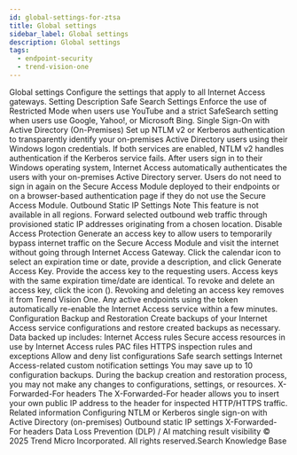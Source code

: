```yaml
---
id: global-settings-for-ztsa
title: Global settings
sidebar_label: Global settings
description: Global settings
tags:
  - endpoint-security
  - trend-vision-one
---
```


 Global settings Configure the settings that apply to all Internet Access gateways. Setting Description Safe Search Settings Enforce the use of Restricted Mode when users use YouTube and a strict SafeSearch setting when users use Google, Yahoo!, or Microsoft Bing. Single Sign-On with Active Directory (On-Premises) Set up NTLM v2 or Kerberos authentication to transparently identify your on-premises Active Directory users using their Windows logon credentials. If both services are enabled, NTLM v2 handles authentication if the Kerberos service fails. After users sign in to their Windows operating system, Internet Access automatically authenticates the users with your on-premises Active Directory server. Users do not need to sign in again on the Secure Access Module deployed to their endpoints or on a browser-based authentication page if they do not use the Secure Access Module. Outbound Static IP Settings Note This feature is not available in all regions. Forward selected outbound web traffic through provisioned static IP addresses originating from a chosen location. Disable Access Protection Generate an access key to allow users to temporarily bypass internet traffic on the Secure Access Module and visit the internet without going through Internet Access Gateway. Click the calendar icon to select an expiration time or date, provide a description, and click Generate Access Key. Provide the access key to the requesting users. Access keys with the same expiration time/date are identical. To revoke and delete an access key, click the icon (). Revoking and deleting an access key removes it from Trend Vision One. Any active endpoints using the token automatically re-enable the Internet Access service within a few minutes. Configuration Backup and Restoration Create backups of your Internet Access service configurations and restore created backups as necessary. Data backed up includes: Internet Access rules Secure access resources in use by Internet Access rules PAC files HTTPS inspection rules and exceptions Allow and deny list configurations Safe search settings Internet Access-related custom notification settings You may save up to 10 configuration backups. During the backup creation and restoration process, you may not make any changes to configurations, settings, or resources. X-Forwarded-For headers The X-Forwarded-For header allows you to insert your own public IP address to the header for inspected HTTP/HTTPS traffic. Related information Configuring NTLM or Kerberos single sign-on with Active Directory (on-premises) Outbound static IP settings X-Forwarded-For headers Data Loss Prevention (DLP) / AI matching result visibility © 2025 Trend Micro Incorporated. All rights reserved.Search Knowledge Base